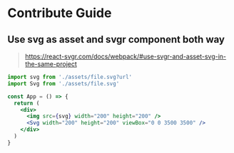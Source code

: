 # Contribute Guide

## Use svg as asset and svgr component both way
> https://react-svgr.com/docs/webpack/#use-svgr-and-asset-svg-in-the-same-project

```jsx
import svg from './assets/file.svg?url'
import Svg from './assets/file.svg'

const App = () => {
  return (
    <div>
      <img src={svg} width="200" height="200" />
      <Svg width="200" height="200" viewBox="0 0 3500 3500" />
    </div>
  )
}
```
